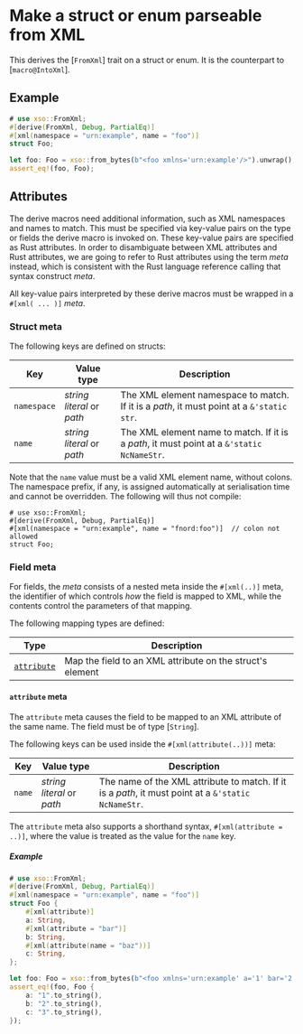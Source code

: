 # Make a struct or enum parseable from XML

This derives the [`FromXml`] trait on a struct or enum. It is the counterpart
to [`macro@IntoXml`].

## Example

```rust
# use xso::FromXml;
#[derive(FromXml, Debug, PartialEq)]
#[xml(namespace = "urn:example", name = "foo")]
struct Foo;

let foo: Foo = xso::from_bytes(b"<foo xmlns='urn:example'/>").unwrap();
assert_eq!(foo, Foo);
```

## Attributes

The derive macros need additional information, such as XML namespaces and
names to match. This must be specified via key-value pairs on the type or
fields the derive macro is invoked on. These key-value pairs are specified as
Rust attributes. In order to disambiguate between XML attributes and Rust
attributes, we are going to refer to Rust attributes using the term *meta*
instead, which is consistent with the Rust language reference calling that
syntax construct *meta*.

All key-value pairs interpreted by these derive macros must be wrapped in a
`#[xml( ... )]` *meta*.

### Struct meta

The following keys are defined on structs:

| Key | Value type | Description |
| --- | --- | --- |
| `namespace` | *string literal* or *path* | The XML element namespace to match. If it is a *path*, it must point at a `&'static str`. |
| `name` | *string literal* or *path* | The XML element name to match. If it is a *path*, it must point at a `&'static NcNameStr`. |

Note that the `name` value must be a valid XML element name, without colons.
The namespace prefix, if any, is assigned automatically at serialisation time
and cannot be overridden. The following will thus not compile:

```compile_fail
# use xso::FromXml;
#[derive(FromXml, Debug, PartialEq)]
#[xml(namespace = "urn:example", name = "fnord:foo")]  // colon not allowed
struct Foo;
```

### Field meta

For fields, the *meta* consists of a nested meta inside the `#[xml(..)]` meta,
the identifier of which controls *how* the field is mapped to XML, while the
contents control the parameters of that mapping.

The following mapping types are defined:

| Type | Description |
| --- | --- |
| [`attribute`](#attribute-meta) | Map the field to an XML attribute on the struct's element |

#### `attribute` meta

The `attribute` meta causes the field to be mapped to an XML attribute of the
same name. The field must be of type [`String`].

The following keys can be used inside the `#[xml(attribute(..))]` meta:

| Key | Value type | Description |
| --- | --- | --- |
| `name` | *string literal* or *path* | The name of the XML attribute to match. If it is a *path*, it must point at a `&'static NcNameStr`. |

The `attribute` meta also supports a shorthand syntax,
`#[xml(attribute = ..)]`, where the value is treated as the value for the
`name` key.

##### Example

```rust
# use xso::FromXml;
#[derive(FromXml, Debug, PartialEq)]
#[xml(namespace = "urn:example", name = "foo")]
struct Foo {
    #[xml(attribute)]
    a: String,
    #[xml(attribute = "bar")]
    b: String,
    #[xml(attribute(name = "baz"))]
    c: String,
};

let foo: Foo = xso::from_bytes(b"<foo xmlns='urn:example' a='1' bar='2' baz='3'/>").unwrap();
assert_eq!(foo, Foo {
    a: "1".to_string(),
    b: "2".to_string(),
    c: "3".to_string(),
});
```
